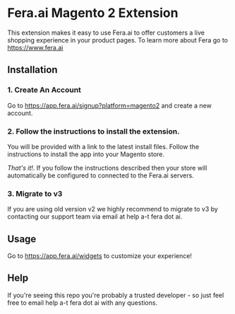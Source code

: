 # Fera.ai Magento 2 Extension
This extension makes it easy to use Fera.ai to offer customers a live shopping experience in your product pages. To learn more about Fera go to https://www.fera.ai


## Installation
### 1. Create An Account
Go to https://app.fera.ai/signup?platform=magento2 and create a new account.

### 2. Follow the instructions to install the extension.
You will be provided with a link to the latest install files. Follow the instructions to install the app into your Magento store.

*That's it!*. If you follow the instructions described then your store will automatically be configured to connected to the Fera.ai servers.

### 3. Migrate to v3
If you are using old version v2 we highly recommend to migrate to v3 by contacting our support team via email at help a-t fera dot ai.

## Usage
Go to https://app.fera.ai/widgets to customize your experience!

## Help
If you're seeing this repo you're probably a trusted developer - so just feel free to email help a-t fera dot ai with any questions.
